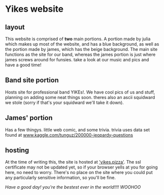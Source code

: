 # Yikes website

## layout

This website is comprised of **two** main portions. A portion made by julia which
makes up most of the website, and has a blue background, as well as the
portion made by james, which has the beige background. The main site functions
as the site for our band, whereas the james portion is just where james screws
around for funsies. take a look at our music and pics and have a good time!

## Band site portion

Hosts site for professional band YIKEs!. We have cool pics of us and stuff, planning on adding some neat things soon. theres also an ascii squidward we stole (sorry if that's your squidward we'll take it down).

## James' portion

Has a few thingys. little web comic, and some trivia. trivia uses data set found at <a href= "https://www.kaggle.com/tunguz/200000-jeopardy-questions">www.kaggle.com/tunguz/200000-jeopardy-questions</a>

## hosting

At the time of writing this, the site is hosted at ['yikes.pizza'](http://yikes.pizza/). The ssl
certificate may not be updated yet, so if your browser yells at you for going
here, no need to worry. There's no place on the site where you could put any 
particularly sensitive information, so you'll be fine.

*Have a good day! you're the bestest ever in the world!!!! WOOHOO*

